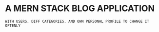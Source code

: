 # A MERN STACK BLOG APPLICATION
    WITH USERS, DIFF CATEGORIES, AND OWN PERSONAL PROFILE TO CHANGE IT OFTENLY
    